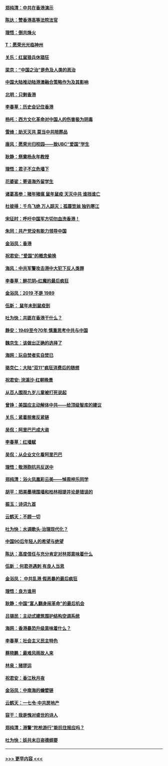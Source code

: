 #### [郑纯清：中共在香港演示](../pages/nsc993/n11670539.md?t=11220044) 
#### [陈达：赞香港高等法院法官](../pages/nsc993/n11669542.md?t=11220044) 
#### [理悟：倒共烽火](../pages/nsc993/n11668844.md?t=11220044) 
#### [T：愿荣光光临神州](../pages/nsc993/n11668421.md?t=11220044) 
#### [关乐：红鼠狼兵休猖狂](../pages/nsc993/n11668378.md?t=11220044) 
#### [梁京：“中国之治”是危及人类的恶治](../pages/nsc993/n11668328.md?t=11220044) 
#### [中国大陆推动陆港澳融合策略作为及其影响](../pages/nsc993/n11668157.md?t=11220044) 
#### [北明：只剩香港](../pages/nsc993/n11668002.md?t=11220044) 
#### [李春草：历史会记住香港](../pages/nsc993/n11667927.md?t=11220044) 
#### [杨吒：西方文化革命对中国人的伤害极为阴毒](../pages/nsc993/n11664521.md?t=11220044) 
#### [雪绮：助天灭共 莫当中共陪葬品](../pages/nsc993/n11662650.md?t=11220044) 
#### [唐风：愿荣光归校园——致UBC“爱国”学生](../pages/nsc993/n11662194.md?t=11220044) 
#### [耿静：祭奠杨永年教授](../pages/nsc993/n11662514.md?t=11220044) 
#### [理悟：君子不立危墙下](../pages/nsc993/n11662172.md?t=11220044) 
#### [花婆娑：寄语海外留学生](../pages/nsc993/n11662121.md?t=11220044) 
#### [诸葛高参：猪年猪瘟 鼠年鼠疫 天灭中共 谁挡谁亡](../pages/nsc993/n11661980.md?t=11220044) 
#### [杜彼得：千鸟飞绝 万人踪灭；孤蓑笠翁 独钓寒江](../pages/nsc993/n11661170.md?t=11220044) 
#### [宋征时：呼吁中国军方切勿血洗香港！](../pages/nsc993/n11415318.md?t=11220044) 
#### [朱同：共产党没有能力领导中国](../pages/nsc993/n11660421.md?t=11220044) 
#### [金浴凤：香港](../pages/nsc993/n11660419.md?t=11220044) 
#### [祝君安: “爱国”的概念偷换](../pages/nsc993/n11659706.md?t=11220044) 
#### [海风：中共军警攻击港中大犯下反人类罪](../pages/nsc993/n11659632.md?t=11220044) 
#### [李春草：醉花阴•红魔的最后疯狂](../pages/nsc993/n11659287.md?t=11220044) 
#### [金浴凤：2019 不是 1989](../pages/nsc993/n11657663.md?t=11220044) 
#### [伍新： 鼠年未到鼠疫到](../pages/nsc993/n11655098.md?t=11220044) 
#### [吐为快：共匪在香港干什么？](../pages/nsc993/n11654891.md?t=11220044) 
#### [静安：1949至今70年 慎重思考中共与中国](../pages/nsc993/n11651244.md?t=11220044) 
#### [魏京生：该做出正确的选择了](../pages/nsc993/n11653084.md?t=11220044) 
#### [海网：玩自焚者实自焚已](../pages/nsc993/n11652423.md?t=11220044) 
#### [骆克仁：大陆“双11”疯狂消费后的随想](../pages/nsc993/n11652305.md?t=11220044) 
#### [祝君安: 浣溪沙·红朝晚景](../pages/nsc993/n11652258.md?t=11220044) 
#### [从百人围观九岁儿童被打死说起](../pages/nsc993/n11651030.md?t=11220044) 
#### [曾铮：美国应主动解体中共——给顶级智库的建议](../pages/nsc993/n11649888.md?t=11220044) 
#### [关乐：紧着脱套反紧链](../pages/nsc993/n11649069.md?t=11220044) 
#### [吴侃：阿里巴巴成大盗](../pages/nsc993/n11645523.md?t=11220044) 
#### [李春草：红墙赋](../pages/nsc993/n11646389.md?t=11220044) 
#### [吴侃：从企业文化看阿里巴巴](../pages/nsc993/n11645476.md?t=11220044) 
#### [理悟：敬港胞抗共反送中](../pages/nsc993/n11645466.md?t=11220044) 
#### [郑纯清：浴火凤凰彩云美——悼周梓乐同学](../pages/nsc993/n11645155.md?t=11220044) 
#### [胡平：把美墨境围墙和柏林相提并论是错误的](../pages/nsc993/n11645134.md?t=11220044) 
#### [振玉：诗词九首](../pages/nsc993/n11644081.md?t=11220044) 
#### [云鹤天：不顾一切](../pages/nsc993/n11643508.md?t=11220044) 
#### [吐为快：水调歌头·治理现代化？](../pages/nsc993/n11643485.md?t=11220044) 
#### [中国90后年轻人的希望与绝望](../pages/nsc993/n11642317.md?t=11220044) 
#### [陈达：高度信任与充分肯定对林郑意味着什么](../pages/nsc993/n11641441.md?t=11220044) 
#### [伍新 ：何君尧遇刺 有良人当思](../pages/nsc993/n11641503.md?t=11220044) 
#### [金浴凤： 中共乱港  假恶暴的最后疯狂](../pages/nsc993/n11641495.md?t=11220044) 
#### [理悟：良方谁用](../pages/nsc993/n11641463.md?t=11220044) 
#### [耿静：中国“富人翻身闹革命”的最后机会](../pages/nsc993/n11640655.md?t=11220044) 
#### [吕锡民：主动式建筑围护结构空调系统](../pages/nsc993/n11640168.md?t=11220044) 
#### [海网：香港暴恐升级意味着什么？](../pages/nsc993/n11635904.md?t=11220044) 
#### [李春草：社会主义民主特色](../pages/nsc993/n11634657.md?t=11220044) 
#### [蔡晓鹏：最难风雨故人来](../pages/nsc993/n11633145.md?t=11220044) 
#### [林泉：猪猡运](../pages/nsc993/n11631469.md?t=11220044) 
#### [祝君安：香江秋月夜](../pages/nsc993/n11631440.md?t=11220044) 
#### [金浴凤：中南海的蟾嬖链](../pages/nsc993/n11631290.md?t=11220044) 
#### [云鹤天：一七令·中共房地产](../pages/nsc993/n11630084.md?t=11220044) 
#### [容干：我是愧对盛世的诗人](../pages/nsc993/n11630059.md?t=11220044) 
#### [郑纯清：港警“陀枪游行”能抗住报应吗？](../pages/nsc993/n11629999.md?t=11220044) 
#### [吐为快：妖共末日盗德纲要](../pages/nsc993/n11628610.md?t=11220044) 

----
#### [ >>> 更早内容 <<< ](../indexes/nsc993-earlier.md)
